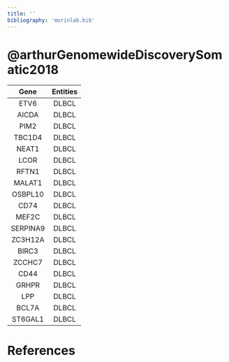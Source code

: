 ```yaml
---
title: ''
bibliography: 'morinlab.bib'
---
```


# @arthurGenomewideDiscoverySomatic2018
|Gene|Entities|
|:-:|:-:|
|ETV6|DLBCL|
|AICDA|DLBCL|
|PIM2|DLBCL|
|TBC1D4|DLBCL|
|NEAT1|DLBCL|
|LCOR|DLBCL|
|RFTN1|DLBCL|
|MALAT1|DLBCL|
|OSBPL10|DLBCL|
|CD74|DLBCL|
|MEF2C|DLBCL|
|SERPINA9|DLBCL|
|ZC3H12A|DLBCL|
|BIRC3|DLBCL|
|ZCCHC7|DLBCL|
|CD44|DLBCL|
|GRHPR|DLBCL|
|LPP|DLBCL|
|BCL7A|DLBCL|
|ST6GAL1|DLBCL|

# References

